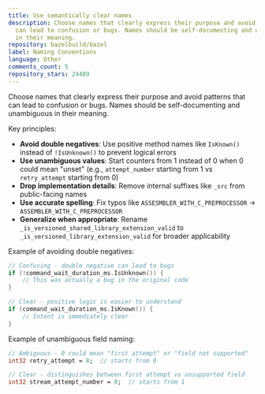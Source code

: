 ```yaml
---
title: Use semantically clear names
description: Choose names that clearly express their purpose and avoid patterns that
  can lead to confusion or bugs. Names should be self-documenting and unambiguous
  in their meaning.
repository: bazelbuild/bazel
label: Naming Conventions
language: Other
comments_count: 5
repository_stars: 24489
---
```


Choose names that clearly express their purpose and avoid patterns that can lead to confusion or bugs. Names should be self-documenting and unambiguous in their meaning.

Key principles:
- **Avoid double negatives**: Use positive method names like `IsKnown()` instead of `!IsUnknown()` to prevent logical errors
- **Use unambiguous values**: Start counters from 1 instead of 0 when 0 could mean "unset" (e.g., `attempt_number` starting from 1 vs `retry_attempt` starting from 0)
- **Drop implementation details**: Remove internal suffixes like `_src` from public-facing names
- **Use accurate spelling**: Fix typos like `ASSESMBLER_WITH_C_PREPROCESSOR` → `ASSEMBLER_WITH_C_PREPROCESSOR`
- **Generalize when appropriate**: Rename `_is_versioned_shared_library_extension_valid` to `_is_versioned_library_extension_valid` for broader applicability

Example of avoiding double negatives:
```cpp
// Confusing - double negative can lead to bugs
if (!command_wait_duration_ms.IsUnknown()) {
    // This was actually a bug in the original code
}

// Clear - positive logic is easier to understand
if (command_wait_duration_ms.IsKnown()) {
    // Intent is immediately clear
}
```

Example of unambiguous field naming:
```proto
// Ambiguous - 0 could mean "first attempt" or "field not supported"
int32 retry_attempt = 8;  // starts from 0

// Clear - distinguishes between first attempt vs unsupported field
int32 stream_attempt_number = 8;  // starts from 1
```